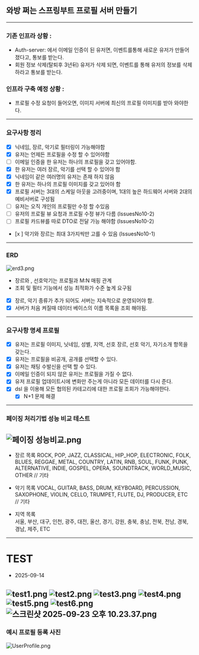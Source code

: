 ## 와방 쩌는 스프링부트 프로필 서버 만들기

---

### 기존 인프라 상황 :
- Auth-server: 에서 이메일 인증이 된 유저면, 이벤트를통해 새로운 유저가 만들어졌다고, 통보를 받는다. 
- 회원 정보 삭제(탈퇴후 3년뒤) 유저가 삭제 되면, 이벤트를 통해 유저의 정보를 삭제하라고 통보를 받는다. 



### 인프라 구축 예정 상황 :
- 프로필 수정 요청이 들어오면, 이미지 서버에 최신의 프로필 이미지를 받아 와야한다.



---
### 요구사항 정리 
- [x] 닉네임, 장르, 악기로 필터링이 가능해야함
- [x] 유저는 언제든 프로필을 수정 할 수 있어야함 
- [ ] 이메일 인증을 한 유저는 하나의 프로필을 갖고 있어야함.
- [x] 한 유저는 여러 장르, 악기를 선택 할 수 있어야 함 
- [x] 닉네임이 같은 여러명의 유저는 존재 하지 않음 
- [x] 한 유저는 하나의 프로필 이미지를 갖고 있어야 함
- [x] 프로필 서버는 3대의 스케일 아웃을 고려중이며, 1대의 높은 하드웨어 서버와 2대의 예비서버로 구성됨 
- [ ] 유저는 오직 개인의 프로필만 수정 할 수있음
- [ ] 유저의 프로필 뷰 요청과 프로필 수정 뷰가 다름 (IssuesNo10-2)
- [ ] 프로필 카드뷰를 따로 DTO로 전달 가능 해야함 (IssuesNo10-2)
- [x ] 악기와 장르는 최대 3가지씩만 고를 수 있음 (IssuesNo10-1)

---

### ERD
![erd3.png](readMe_images/erd3.png)
- 장르와 , 선호악기는 프로필과 M:N 매핑 관계
- 조회 및 필터 기능에서 성능 최적화가 수준 높게 요구됨
- [x] 장르, 악기 종류가 추가 되어도 서버는 지속적으로 운영되어야 함.
- [x] 서버가 처음 켜질때 데이터 베이스의 이름 목록을 조회 해야됨.
---

### 요구사항 명세 프로필

-[x] 유저는 프로필 이미지, 닛네임, 성별, 지역, 선호 장르, 선호 악기, 자기소개 항목을 갖는다. 
-[x] 유저는 프로필을 비공개, 공개를 선택할 수 있다. 
-[x] 유저는 채팅 수발신을 선택 할 수 있다.
-[x] 이메일 인증이 되지 않은 유저는 프로필을 가질 수 없다. 
-[x] 유저 프로필 업데이트시에 변화만 주는게 아니라 모든 데이터를 다시 준다.
-[x] dsl 을 이용해 모든 협의된 카테고리에 대한 프로필 조회가 가능해야한다.
  - [x] N+1 문제 해결
 
--- 

### 페이징 처리기법 성능 비교 테스트
![페이징 성능비교.png](readMe_images/%E1%84%91%E1%85%A6%E1%84%8B%E1%85%B5%E1%84%8C%E1%85%B5%E1%86%BC%20%E1%84%89%E1%85%A5%E1%86%BC%E1%84%82%E1%85%B3%E1%86%BC%E1%84%87%E1%85%B5%E1%84%80%E1%85%AD.png)
---
- 장르 목록
  ROCK,
  POP,
  JAZZ,
  CLASSICAL,
  HIP_HOP,
  ELECTRONIC,
  FOLK,
  BLUES,
  REGGAE,
  METAL,
  COUNTRY,
  LATIN,
  RNB,
  SOUL,
  FUNK,
  PUNK,
  ALTERNATIVE,
  INDIE,
  GOSPEL,
  OPERA,
  SOUNDTRACK,
  WORLD_MUSIC,
  OTHER // 기타

- 악기 목록 
    VOCAL,
  GUITAR,
  BASS,
  DRUM,
  KEYBOARD,
  PERCUSSION,
  SAXOPHONE,
  VIOLIN,
  CELLO,
  TRUMPET,
  FLUTE,
  DJ,
  PRODUCER,
  ETC // 기타

- 지역 목록  
  서울,
  부산,
  대구,
  인천,
  광주,
  대전,
  울산,
  경기,
  강원,
  충북,
  충남,
  전북,
  전남,
  경북,
  경남,
  제주,
  ETC
---
# TEST 
- 2025-09-14


![test1.png](readMe_images/test1.png)
![test2.png](readMe_images/test2.png)
![test3.png](readMe_images/test3.png)
![test4.png](readMe_images/test4.png)
![test5.png](readMe_images/test5.png)
![test6.png](readMe_images/test6.png)
![스크린샷 2025-09-23 오후 10.23.37.png](readMe_images/%EC%8A%A4%ED%81%AC%EB%A6%B0%EC%83%B7%202025-09-23%20%EC%98%A4%ED%9B%84%2010.23.37.png)
---
### 예시 프로필 등록 사진
![UserProfile.png](readMe_images/UserProfile.png)
